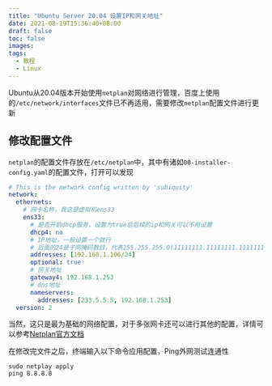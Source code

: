 ```yaml
---
title: "Ubuntu Server 20.04 设置IP和网关地址"
date: 2021-08-19T15:36:40+08:00
draft: false 
toc: false
images:
tags: 
  - 教程
  - Linux
---
```


Ubuntu从20.04版本开始使用`netplan`对网络进行管理，百度上使用的`/etc/network/interfaces`文件已不再适用，需要修改`netplan`配置文件进行更新

## 修改配置文件
`netplan`的配置文件存放在`/etc/netplan`中，其中有诸如`00-installer-config.yaml`的配置文件，打开可以发现

```yaml
# This is the network config written by 'subiquity'
network:
  ethernets:
    # 网卡名称，我这是虚拟机ens33
    ens33:
      # 是否开启dhcp服务，设置为true后后续的ip和网关可以不用设置
      dhcp4: no
      # IP地址，一般设置一个就行
      # 后面的24是子网掩码数目，代表255.255.255.0(11111111.11111111.11111111.00000000)
      addresses: [192.168.1.106/24]
      optional: true
      # 网关地址
      gateway4: 192.168.1.253
      # dns地址
      nameservers:
        addresses: [233.5.5.5, 192.168.1.253]
  version: 2
```

当然，这只是最为基础的网络配置，对于多张网卡还可以进行其他的配置，详情可以参考[Netplan官方文档]("https://netplan.io/examples/")

在修改完文件之后，终端输入以下命令应用配置，Ping外网测试连通性

    sudo netplay apply
    ping 8.8.8.8